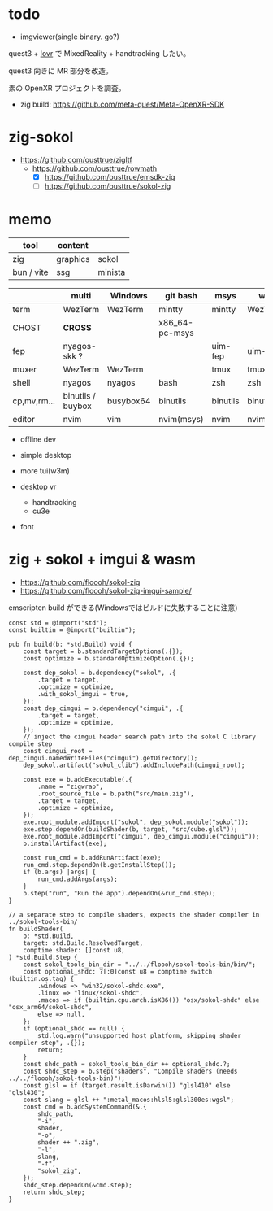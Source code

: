 # todo

- imgviewer(single binary. go?)

quest3 + [lovr](https://github.com/bjornbytes/lovr) で MixedReality + handtracking したい。

quest3 向きに MR 部分を改造。

素の OpenXR プロジェクトを調査。

- zig build: https://github.com/meta-quest/Meta-OpenXR-SDK

# zig-sokol

- https://github.com/ousttrue/zigltf
  - https://github.com/ousttrue/rowmath
    - [x] https://github.com/ousttrue/emsdk-zig
    - [ ] https://github.com/ousttrue/sokol-zig

# memo

| tool       | content  |         |
| ---------- | -------- | ------- |
| zig        | graphics | sokol   |
| bun / vite | ssg      | minista |

|             | **multi**         | Windows   | git bash       | msys     | wsl      | Linux    |
| ----------- | ----------------- | --------- | -------------- | -------- | -------- | -------- |
| term        | WezTerm           | WezTerm   | mintty         | mintty   | WezTerm  | WezTerm  |
| CHOST       | **CROSS**         |           | x86_64-pc-msys |          |          |
| fep         | nyagos-skk ?      |           |                | uim-fep  | uim-fep  |
| muxer       | WezTerm           | WezTerm   |                | tmux     | tmux     | tmux     |
| shell       | nyagos            | nyagos    | bash           | zsh      | zsh      | zsh      |
| cp,mv,rm... | binutils / buybox | busybox64 | binutils       | binutils | binutils | binutils |
| editor      | nvim              | vim       | nvim(msys)     | nvim     | nvim     |

- offline dev
- simple desktop
- more tui(w3m)
- desktop vr

  - handtracking
  - cu3e

- font

# zig + sokol + imgui & wasm

- https://github.com/floooh/sokol-zig
- https://github.com/floooh/sokol-zig-imgui-sample/

emscripten build ができる(Windowsではビルドに失敗することに注意)

```zig:build.zig
const std = @import("std");
const builtin = @import("builtin");

pub fn build(b: *std.Build) void {
    const target = b.standardTargetOptions(.{});
    const optimize = b.standardOptimizeOption(.{});

    const dep_sokol = b.dependency("sokol", .{
        .target = target,
        .optimize = optimize,
        .with_sokol_imgui = true,
    });
    const dep_cimgui = b.dependency("cimgui", .{
        .target = target,
        .optimize = optimize,
    });
    // inject the cimgui header search path into the sokol C library compile step
    const cimgui_root = dep_cimgui.namedWriteFiles("cimgui").getDirectory();
    dep_sokol.artifact("sokol_clib").addIncludePath(cimgui_root);

    const exe = b.addExecutable(.{
        .name = "zigwrap",
        .root_source_file = b.path("src/main.zig"),
        .target = target,
        .optimize = optimize,
    });
    exe.root_module.addImport("sokol", dep_sokol.module("sokol"));
    exe.step.dependOn(buildShader(b, target, "src/cube.glsl"));
    exe.root_module.addImport("cimgui", dep_cimgui.module("cimgui"));
    b.installArtifact(exe);

    const run_cmd = b.addRunArtifact(exe);
    run_cmd.step.dependOn(b.getInstallStep());
    if (b.args) |args| {
        run_cmd.addArgs(args);
    }
    b.step("run", "Run the app").dependOn(&run_cmd.step);
}

// a separate step to compile shaders, expects the shader compiler in ../sokol-tools-bin/
fn buildShader(
    b: *std.Build,
    target: std.Build.ResolvedTarget,
    comptime shader: []const u8,
) *std.Build.Step {
    const sokol_tools_bin_dir = "../../floooh/sokol-tools-bin/bin/";
    const optional_shdc: ?[:0]const u8 = comptime switch (builtin.os.tag) {
        .windows => "win32/sokol-shdc.exe",
        .linux => "linux/sokol-shdc",
        .macos => if (builtin.cpu.arch.isX86()) "osx/sokol-shdc" else "osx_arm64/sokol-shdc",
        else => null,
    };
    if (optional_shdc == null) {
        std.log.warn("unsupported host platform, skipping shader compiler step", .{});
        return;
    }
    const shdc_path = sokol_tools_bin_dir ++ optional_shdc.?;
    const shdc_step = b.step("shaders", "Compile shaders (needs ../../floooh/sokol-tools-bin)");
    const glsl = if (target.result.isDarwin()) "glsl410" else "glsl430";
    const slang = glsl ++ ":metal_macos:hlsl5:glsl300es:wgsl";
    const cmd = b.addSystemCommand(&.{
        shdc_path,
        "-i",
        shader,
        "-o",
        shader ++ ".zig",
        "-l",
        slang,
        "-f",
        "sokol_zig",
    });
    shdc_step.dependOn(&cmd.step);
    return shdc_step;
}
```
